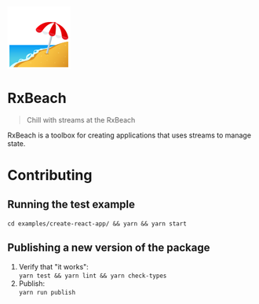 ![Beach with umbrella](docs/beach_with_umbrella.png)

# RxBeach
> Chill with streams at the RxBeach

RxBeach is a toolbox for creating applications that uses streams to manage
state.


# Contributing

## Running the test example
`cd examples/create-react-app/ && yarn && yarn start`

## Publishing a new version of the package
1. Verify that "it works":  
   `yarn test && yarn lint && yarn check-types`
2. Publish:  
   `yarn run publish`
